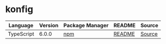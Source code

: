# konfig

|Language|Version|Package Manager|README|Source|
|-|-|-|-|-|
|TypeScript|6.0.0|[npm](https://www.npmjs.com/package/newscatcherapi-typescript-sdk/v/6.0.0)|[README](https://github.com/konfig-dev/newscatcher-sdks/tree/HEAD/typescript#readme)|[Source](https://github.com/konfig-dev/newscatcher-sdks/tree/HEAD/typescript)|
